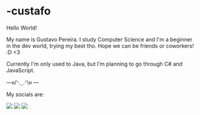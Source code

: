 # -custafo

Hello World!

My name is Gustavo Pereira. I study Computer Science and I'm a beginner in the dev world, trying my best tho.
Hope we can be friends or coworkers! :D <3

Currently I'm only used to Java, but I'm planning to go through C# and JavaScript.


 —ฅ/ᐠ. ̫ .ᐟ\ฅ —
 
 
My socials are:

<a href = "mailto:gustavopereiraplo2@gmail.com"><img src="https://img.shields.io/badge/-Gmail-%23333?style=for-the-badge&logo=gmail&logoColor=white" target="_blank"></a>
<a href = "https://www.linkedin.com/in/gustavo-pereira-oliveira-lima-29325820b/"><img src="https://img.shields.io/badge/-Linkedin-%23333?style=for-the-badge&logo=linkedin&logoColor=blue" target="_blank"></a>
<a href = "instagram.com/custafo"><img src="https://img.shields.io/badge/-Instagram-%23333?style=for-the-badge&logo=instagram&logoColor=pink" target="_blank"></a>
